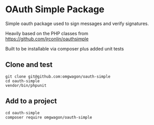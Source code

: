 OAuth Simple Package
====================

Simple oauth package used to sign messages and verify signatures.

Heavily based on the PHP classes from https://github.com/jrconlin/oauthsimple

Built to be installable via composer plus added unit tests

Clone and test
--------------

```
git clone git@github.com:omgwagon/oauth-simple
cd oauth-simple
vendor/bin/phpunit
```

Add to a project
----------------

```
cd oauth-simple
composer require omgwagon/oauth-simple
```

